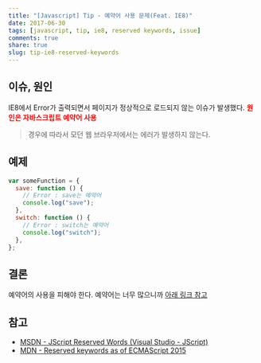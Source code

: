 ```yaml
---
title: "[Javascript] Tip - 예약어 사용 문제(Feat. IE8)"
date: 2017-06-30
tags: [javascript, tip, ie8, reserved keywords, issue]
comments: true
share: true
slug: tip-ie8-reserved-keywords
---
```


## 이슈, 원인

IE8에서 Error가 출력되면서 페이지가 정상적으로 로드되지 않는 이슈가 발생했다.
<span style="color: red;font-weight: bold">원인은 자바스크립트 예약어 사용</span>

> 경우에 따라서 모던 웹 브라우저에서는 에러가 발생하지 않는다.

## 예제

```js
var someFunction = {
  save: function () {
    // Error : save는 예약어
    console.log("save");
  },
  switch: function () {
    // Error : switch는 예약어
    console.log("switch");
  },
};
```

## 결론

예약어의 사용을 피해야 한다. 예약어는 너무 많으니까 [아래 링크 참고](#참고)

## 참고

- [MSDN - JScript Reserved Words (Visual Studio - JScript)](https://msdn.microsoft.com/en-us/library/ttyab5c8.aspx)
- [MDN - Reserved keywords as of ECMAScript 2015](https://developer.mozilla.org/en-US/docs/Web/JavaScript/Reference/Lexical_grammar#Keywords)
